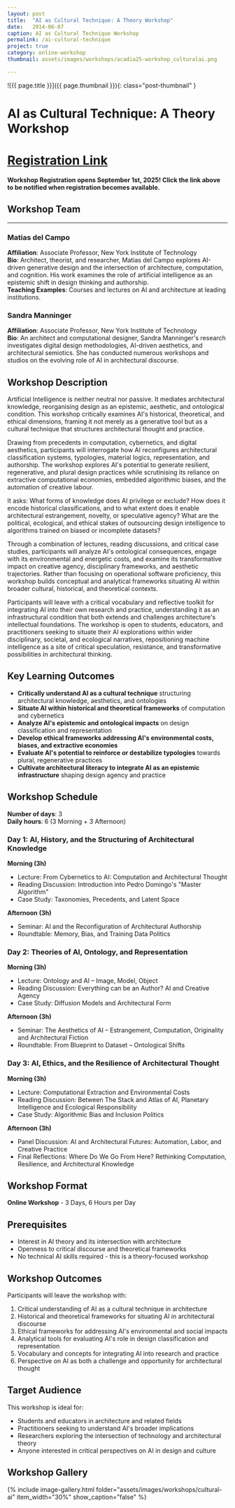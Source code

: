 ```yaml
---
layout: post
title:  "AI as Cultural Technique: A Theory Workshop"
date:   2014-06-07
caption: AI as Cultural Technique Workshop
permalink: /ai-cultural-technique
project: true
category: online-workshop
thumbnail: assets/images/workshops/acadia25-workshop_culturalai.png

---
```


![{{ page.title }}]({{ page.thumbnail }}){: class="post-thumbnail" }

# AI as Cultural Technique: A Theory Workshop

# [Registration Link](https://www.eventbrite.com/e/acadia-2025-workshops-tickets-1559581613589?aff=oddtdtcreator)

**Workshop Registration opens September 1st, 2025! Click the link above to be notified when registration becomes available.**

## Workshop Team  
---

### Matias del Campo
**Affiliation**: Associate Professor, New York Institute of Technology  
**Bio**: Architect, theorist, and researcher, Matias del Campo explores AI-driven generative design and the intersection of architecture, computation, and cognition. His work examines the role of artificial intelligence as an epistemic shift in design thinking and authorship.  
**Teaching Examples**: Courses and lectures on AI and architecture at leading institutions.

### Sandra Manninger
**Affiliation**: Associate Professor, New York Institute of Technology  
**Bio**: An architect and computational designer, Sandra Manninger's research investigates digital design methodologies, AI-driven aesthetics, and architectural semiotics. She has conducted numerous workshops and studios on the evolving role of AI in architectural discourse.

## Workshop Description
Artificial Intelligence is neither neutral nor passive. It mediates architectural knowledge, reorganising design as an epistemic, aesthetic, and ontological condition. This workshop critically examines AI's historical, theoretical, and ethical dimensions, framing it not merely as a generative tool but as a cultural technique that structures architectural thought and practice.

Drawing from precedents in computation, cybernetics, and digital aesthetics, participants will interrogate how AI reconfigures architectural classification systems, typologies, material logics, representation, and authorship. The workshop explores AI's potential to generate resilient, regenerative, and plural design practices while scrutinising its reliance on extractive computational economies, embedded algorithmic biases, and the automation of creative labour.

It asks: What forms of knowledge does AI privilege or exclude? How does it encode historical classifications, and to what extent does it enable architectural estrangement, novelty, or speculative agency? What are the political, ecological, and ethical stakes of outsourcing design intelligence to algorithms trained on biased or incomplete datasets?

Through a combination of lectures, reading discussions, and critical case studies, participants will analyze AI's ontological consequences, engage with its environmental and energetic costs, and examine its transformative impact on creative agency, disciplinary frameworks, and aesthetic trajectories. Rather than focusing on operational software proficiency, this workshop builds conceptual and analytical frameworks situating AI within broader cultural, historical, and theoretical contexts.

Participants will leave with a critical vocabulary and reflective toolkit for integrating AI into their own research and practice, understanding it as an infrastructural condition that both extends and challenges architecture's intellectual foundations. The workshop is open to students, educators, and practitioners seeking to situate their AI explorations within wider disciplinary, societal, and ecological narratives, repositioning machine intelligence as a site of critical speculation, resistance, and transformative possibilities in architectural thinking.

## Key Learning Outcomes
- **Critically understand AI as a cultural technique** structuring architectural knowledge, aesthetics, and ontologies
- **Situate AI within historical and theoretical frameworks** of computation and cybernetics
- **Analyze AI's epistemic and ontological impacts** on design classification and representation
- **Develop ethical frameworks addressing AI's environmental costs, biases, and extractive economies**
- **Evaluate AI's potential to reinforce or destabilize typologies** towards plural, regenerative practices
- **Cultivate architectural literacy to integrate AI as an epistemic infrastructure** shaping design agency and practice

## Workshop Schedule
**Number of days**: 3  
**Daily hours**: 6 (3 Morning + 3 Afternoon)

### Day 1: AI, History, and the Structuring of Architectural Knowledge

**Morning (3h)**
- Lecture: From Cybernetics to AI: Computation and Architectural Thought
- Reading Discussion: Introduction into Pedro Domingo's "Master Algorithm"
- Case Study: Taxonomies, Precedents, and Latent Space

**Afternoon (3h)**
- Seminar: AI and the Reconfiguration of Architectural Authorship
- Roundtable: Memory, Bias, and Training Data Politics

### Day 2: Theories of AI, Ontology, and Representation

**Morning (3h)**
- Lecture: Ontology and AI – Image, Model, Object
- Reading Discussion: Everything can be an Author? AI and Creative Agency
- Case Study: Diffusion Models and Architectural Form

**Afternoon (3h)**
- Seminar: The Aesthetics of AI – Estrangement, Computation, Originality and Architectural Fiction
- Roundtable: From Blueprint to Dataset – Ontological Shifts

### Day 3: AI, Ethics, and the Resilience of Architectural Thought

**Morning (3h)**
- Lecture: Computational Extraction and Environmental Costs
- Reading Discussion: Between The Stack and Atlas of AI, Planetary Intelligence and Ecological Responsibility
- Case Study: Algorithmic Bias and Inclusion Politics

**Afternoon (3h)**
- Panel Discussion: AI and Architectural Futures: Automation, Labor, and Creative Practice
- Final Reflections: Where Do We Go From Here? Rethinking Computation, Resilience, and Architectural Knowledge

## Workshop Format
**Online Workshop** - 3 Days, 6 Hours per Day

## Prerequisites
- Interest in AI theory and its intersection with architecture
- Openness to critical discourse and theoretical frameworks
- No technical AI skills required - this is a theory-focused workshop

## Workshop Outcomes
Participants will leave the workshop with:
1. Critical understanding of AI as a cultural technique in architecture
2. Historical and theoretical frameworks for situating AI in architectural discourse
3. Ethical frameworks for addressing AI's environmental and social impacts
4. Analytical tools for evaluating AI's role in design classification and representation
5. Vocabulary and concepts for integrating AI into research and practice
6. Perspective on AI as both a challenge and opportunity for architectural thought

## Target Audience
This workshop is ideal for:
- Students and educators in architecture and related fields
- Practitioners seeking to understand AI's broader implications
- Researchers exploring the intersection of technology and architectural theory
- Anyone interested in critical perspectives on AI in design and culture

## Workshop Gallery

{% include image-gallery.html folder="assets/images/workshops/cultural-ai" item_width="30%" show_caption="false" %}
